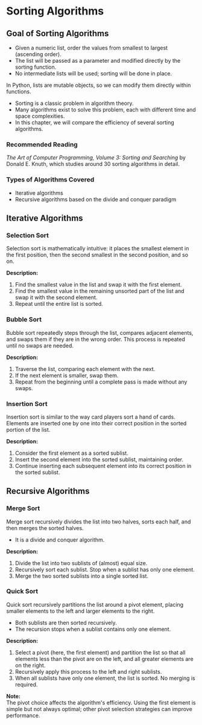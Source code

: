 # Sorting Algorithms

## Goal of Sorting Algorithms

- Given a numeric list, order the values from smallest to largest (ascending order).
- The list will be passed as a parameter and modified directly by the sorting function.
- No intermediate lists will be used; sorting will be done in place.

In Python, lists are mutable objects, so we can modify them directly within functions.

- Sorting is a classic problem in algorithm theory.
- Many algorithms exist to solve this problem, each with different time and space complexities.
- In this chapter, we will compare the efficiency of several sorting algorithms.

### Recommended Reading

*The Art of Computer Programming, Volume 3: Sorting and Searching* by Donald E. Knuth, which studies around 30 sorting algorithms in detail.

### Types of Algorithms Covered

- Iterative algorithms
- Recursive algorithms based on the divide and conquer paradigm

## Iterative Algorithms

### Selection Sort

Selection sort is mathematically intuitive: it places the smallest element in the first position, then the second smallest in the second position, and so on.

**Description:**

1. Find the smallest value in the list and swap it with the first element.
2. Find the smallest value in the remaining unsorted part of the list and swap it with the second element.
3. Repeat until the entire list is sorted.

### Bubble Sort

Bubble sort repeatedly steps through the list, compares adjacent elements, and swaps them if they are in the wrong order. This process is repeated until no swaps are needed.

**Description:**

1. Traverse the list, comparing each element with the next.
2. If the next element is smaller, swap them.
3. Repeat from the beginning until a complete pass is made without any swaps.

### Insertion Sort

Insertion sort is similar to the way card players sort a hand of cards. Elements are inserted one by one into their correct position in the sorted portion of the list.

**Description:**

1. Consider the first element as a sorted sublist.
2. Insert the second element into the sorted sublist, maintaining order.
3. Continue inserting each subsequent element into its correct position in the sorted sublist.

## Recursive Algorithms

### Merge Sort

Merge sort recursively divides the list into two halves, sorts each half, and then merges the sorted halves.

- It is a divide and conquer algorithm.

**Description:**

1. Divide the list into two sublists of (almost) equal size.
2. Recursively sort each sublist. Stop when a sublist has only one element.
3. Merge the two sorted sublists into a single sorted list.

### Quick Sort

Quick sort recursively partitions the list around a pivot element, placing smaller elements to the left and larger elements to the right.

- Both sublists are then sorted recursively.
- The recursion stops when a sublist contains only one element.

**Description:**

1. Select a pivot (here, the first element) and partition the list so that all elements less than the pivot are on the left, and all greater elements are on the right.
2. Recursively apply this process to the left and right sublists.
3. When all sublists have only one element, the list is sorted. No merging is required.

**Note:**  
The pivot choice affects the algorithm's efficiency. Using the first element is simple but not always optimal; other pivot selection strategies can improve performance.

